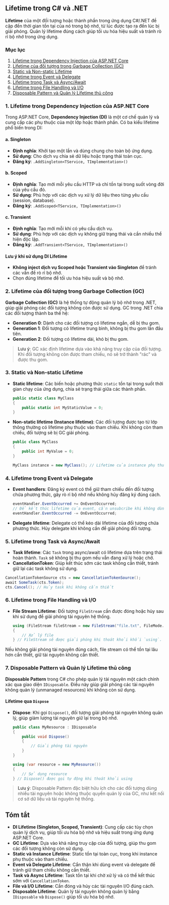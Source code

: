 ## Lifetime trong C# và .NET

**Lifetime** của một đối tượng hoặc thành phần trong ứng dụng C#/.NET đề cập đến thời gian tồn tại của nó trong bộ nhớ, từ lúc được tạo ra đến lúc bị giải phóng. Quản lý lifetime đúng cách giúp tối ưu hóa hiệu suất và tránh rò rỉ bộ nhớ trong ứng dụng.

### Mục lục

1. [Lifetime trong Dependency Injection của ASP.NET Core](#di-lifetime)
2. [Lifetime của đối tượng trong Garbage Collection (GC)](#gc-lifetime)
3. [Static và Non-static Lifetime](#static-lifetime)
4. [Lifetime trong Event và Delegate](#event-lifetime)
5. [Lifetime trong Task và Async/Await](#task-lifetime)
6. [Lifetime trong File Handling và I/O](#file-lifetime)
7. [Disposable Pattern và Quản lý Lifetime thủ công](#disposable-lifetime)

### <a name="di-lifetime"></a>1. Lifetime trong Dependency Injection của ASP.NET Core

Trong ASP.NET Core, **Dependency Injection (DI)** là một cơ chế quản lý và cung cấp các phụ thuộc của một lớp hoặc thành phần. Có ba kiểu lifetime phổ biến trong DI:

#### a. Singleton

- **Định nghĩa**: Khởi tạo một lần và dùng chung cho toàn bộ ứng dụng.
- **Sử dụng**: Cho dịch vụ chia sẻ dữ liệu hoặc trạng thái toàn cục.
- **Đăng ký**: `.AddSingleton<TService, TImplementation>()`

#### b. Scoped

- **Định nghĩa**: Tạo mới mỗi yêu cầu HTTP và chỉ tồn tại trong suốt vòng đời của yêu cầu đó.
- **Sử dụng**: Phù hợp với các dịch vụ xử lý dữ liệu theo từng yêu cầu (session, database).
- **Đăng ký**: `.AddScoped<TService, TImplementation>()`

#### c. Transient

- **Định nghĩa**: Tạo mới mỗi khi có yêu cầu dịch vụ.
- **Sử dụng**: Phù hợp với các dịch vụ không giữ trạng thái và cần nhiều thể hiện độc lập.
- **Đăng ký**: `.AddTransient<TService, TImplementation>()`

#### Lưu ý khi sử dụng DI Lifetime

- **Không inject dịch vụ Scoped hoặc Transient vào Singleton** để tránh các vấn đề rò rỉ bộ nhớ.
- Chọn đúng lifetime để tối ưu hóa hiệu suất và bộ nhớ.

### <a name="gc-lifetime"></a>2. Lifetime của đối tượng trong Garbage Collection (GC)

**Garbage Collection (GC)** là hệ thống tự động quản lý bộ nhớ trong .NET, giúp giải phóng các đối tượng không còn được sử dụng. GC trong .NET chia các đối tượng thành ba thế hệ:

- **Generation 0**: Dành cho các đối tượng có lifetime ngắn, dễ bị thu gom.
- **Generation 1**: Đối tượng có lifetime trung bình, không bị thu gom lần đầu tiên.
- **Generation 2**: Đối tượng có lifetime dài, khó bị thu gom.

> **Lưu ý**: GC xác định lifetime dựa vào khả năng truy cập của đối tượng. Khi đối tượng không còn được tham chiếu, nó sẽ trở thành "rác" và được thu gom.

### <a name="static-lifetime"></a>3. Static và Non-static Lifetime

- **Static lifetime**: Các biến hoặc phương thức `static` tồn tại trong suốt thời gian chạy của ứng dụng, chia sẻ trạng thái giữa các thành phần.

  ```csharp
  public static class MyClass
  {
      public static int MyStaticValue = 0;
  }
  ```

- **Non-static lifetime (Instance lifetime)**: Các đối tượng được tạo từ lớp thông thường có lifetime phụ thuộc vào tham chiếu. Khi không còn tham chiếu, đối tượng sẽ bị GC giải phóng.

  ```csharp
  public class MyClass
  {
      public int MyValue = 0;
  }

  MyClass instance = new MyClass(); // Lifetime của instance phụ thuộc vào tham chiếu này.
  ```

### <a name="event-lifetime"></a>4. Lifetime trong Event và Delegate

- **Event handlers**: Đăng ký event có thể giữ tham chiếu đến đối tượng chứa phương thức, gây rò rỉ bộ nhớ nếu không hủy đăng ký đúng cách.

  ```csharp
  eventHandler.EventOccurred += OnEventOccurred;
  // Để kết thúc lifetime của event, cần unsubcribe khi không dùng đến:
  eventHandler.EventOccurred -= OnEventOccurred;
  ```

- **Delegate lifetime**: Delegate có thể kéo dài lifetime của đối tượng chứa phương thức. Hủy delegate khi không cần để giải phóng đối tượng.

### <a name="task-lifetime"></a>5. Lifetime trong Task và Async/Await

- **Task lifetime**: Các `Task` trong async/await có lifetime dựa trên trạng thái hoàn thành. `Task` sẽ không bị thu gom nếu vẫn đang xử lý hoặc chờ.
- **CancellationToken**: Giúp kết thúc sớm các task không cần thiết, tránh giữ lại các task không sử dụng.

```csharp
CancellationTokenSource cts = new CancellationTokenSource();
await SomeTask(cts.Token);
cts.Cancel(); // Hủy task khi không cần thiết
```

### <a name="file-lifetime"></a>6. Lifetime trong File Handling và I/O

- **File Stream Lifetime**: Đối tượng `FileStream` cần được đóng hoặc hủy sau khi sử dụng để giải phóng tài nguyên hệ thống.

  ```csharp
  using (FileStream fileStream = new FileStream("file.txt", FileMode.Open))
  {
      // Xử lý file
  } // FileStream sẽ được giải phóng khi thoát khỏi khối `using`.
  ```

Nếu không giải phóng tài nguyên đúng cách, file stream có thể tồn tại lâu hơn cần thiết, giữ tài nguyên không cần thiết.

### <a name="disposable-lifetime"></a>7. Disposable Pattern và Quản lý Lifetime thủ công

**Disposable Pattern** trong C# cho phép quản lý tài nguyên một cách chính xác qua giao diện `IDisposable`. Điều này giúp giải phóng các tài nguyên không quản lý (unmanaged resources) khi không còn sử dụng.

#### Lifetime qua `Dispose`

- **Dispose**: Khi gọi `Dispose()`, đối tượng giải phóng tài nguyên không quản lý, giúp giảm lượng tài nguyên giữ lại trong bộ nhớ.

  ```csharp
  public class MyResource : IDisposable
  {
      public void Dispose()
      {
          // Giải phóng tài nguyên
      }
  }

  using (var resource = new MyResource())
  {
      // Sử dụng resource
  } // Dispose() được gọi tự động khi thoát khỏi using
  ```

> **Lưu ý**: Disposable Pattern đặc biệt hữu ích cho các đối tượng dùng nhiều tài nguyên hoặc không thuộc quyền quản lý của GC, như kết nối cơ sở dữ liệu và tài nguyên hệ thống.

## Tóm tắt

- **DI Lifetime (Singleton, Scoped, Transient)**: Cung cấp các tùy chọn quản lý dịch vụ, giúp tối ưu hóa bộ nhớ và hiệu suất trong ứng dụng ASP.NET Core.
- **GC Lifetime**: Dựa vào khả năng truy cập của đối tượng, giúp thu gom các đối tượng không còn sử dụng.
- **Static và Instance Lifetime**: Static tồn tại toàn cục, trong khi instance phụ thuộc vào tham chiếu.
- **Event và Delegate Lifetime**: Cẩn thận khi dùng event và delegate để tránh giữ tham chiếu không cần thiết.
- **Task và Async Lifetime**: Task tồn tại khi chờ xử lý và có thể kết thúc sớm với `CancellationToken`.
- **File và I/O Lifetime**: Cần đóng và hủy các tài nguyên I/O đúng cách.
- **Disposable Lifetime**: Quản lý tài nguyên không quản lý bằng `IDisposable` và `Dispose()` giúp tối ưu hóa bộ nhớ.
